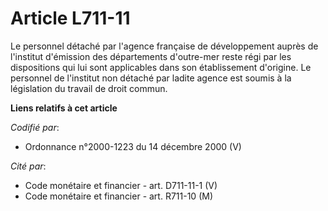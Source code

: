 # Article L711-11

Le personnel détaché par l'agence française de développement auprès de l'institut d'émission des départements d'outre-mer
reste régi par les dispositions qui lui sont applicables dans son établissement d'origine. Le personnel de l'institut non
détaché par ladite agence est soumis à la législation du travail de droit commun.

**Liens relatifs à cet article**

_Codifié par_:

  - Ordonnance n°2000-1223 du 14 décembre 2000 (V)

_Cité par_:

  - Code monétaire et financier - art. D711-11-1 (V)
  - Code monétaire et financier - art. R711-10 (M)

